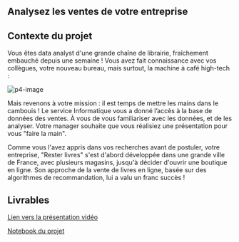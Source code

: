 ## Analysez les ventes de votre entreprise

## Contexte du projet

Vous êtes data analyst d'une grande chaîne de librairie, fraîchement embauché depuis une semaine ! Vous avez fait connaissance avec vos collègues, votre nouveau bureau, mais surtout, la machine à café high-tech :

![p4-image](images/p4-image.jpg)

Mais revenons à votre mission : il est temps de mettre les mains dans le cambouis ! Le service Informatique vous a donné l’accès à la base de données des ventes. À vous de vous familiariser avec les données, et de les analyser. Votre manager souhaite que vous réalisiez une présentation pour vous "faire la main".

Comme vous l'avez appris dans vos recherches avant de postuler, votre entreprise, "Rester livres" s'est d'abord développée dans une grande ville de France, avec plusieurs magasins, jusqu'à décider d'ouvrir une boutique en ligne. Son approche de la vente de livres en ligne, basée sur des algorithmes de recommandation, lui a valu un franc succès !

## Livrables

[Lien vers la présentation vidéo](https://youtu.be/o_NgRmv8cZ4)

[Notebook du projet](https://nbviewer.org/github/jeremy-vangansberg/jeremy-vangansberg.github.io/blob/master/notebooks/da_p4.ipynb)
